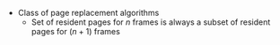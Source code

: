 - Class of page replacement algorithms
	- Set of resident pages for $n$ frames is always a subset of resident pages for $(n+1)$ frames